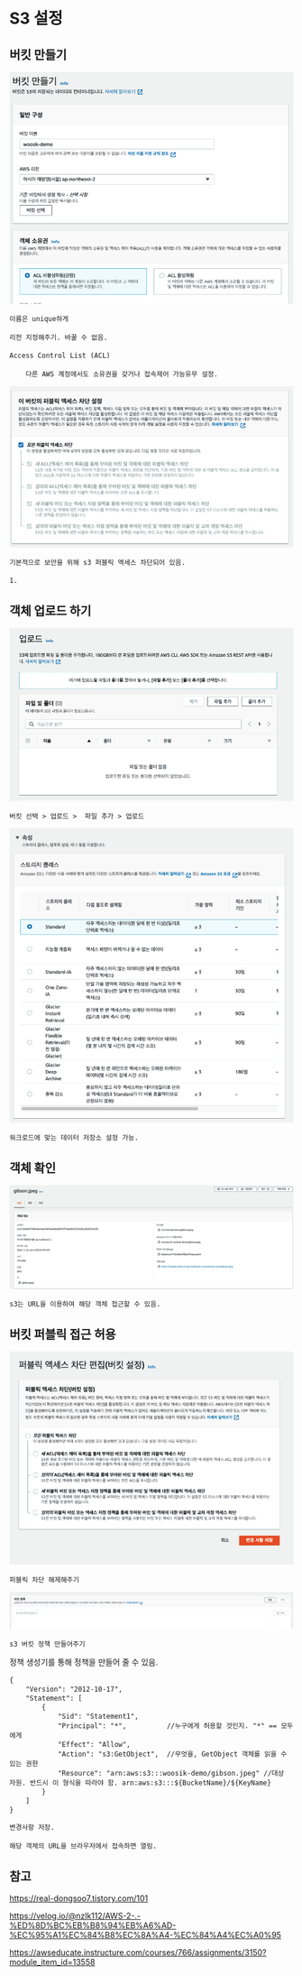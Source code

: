 # S3 설정

## 버킷 만들기

![s3bucket](../../images/AWS/s3bucket.png)

    이름은 unique하게

    리전 지정해주기. 바꿀 수 없음.

    Access Control List (ACL)

        다른 AWS 계정에서도 소유권을 갖거나 접속제어 가능유무 설정.


![s3public](../../images/AWS/s3public.png)

    기본적으로 보안을 위해 s3 퍼블릭 엑세스 차단되어 있음.

    1. 

## 객체 업로드 하기

![s3upload](../../images/AWS/s3upload.png)

    버킷 선택 > 업로드 >  파일 추가 > 업로드

![s3storageclass](../../images/AWS/s3storageclass.png)

    워크로드에 맞는 데이터 저장소 설정 가능.

## 객체 확인

![s3object](../../images/AWS/s3object.png)

    s3는 URL을 이용하여 해당 객체 접근할 수 있음. 

## 버킷 퍼블릭 접근 허용

![s3publicok](../../images/AWS/s3publicok.png)

    퍼블릭 차단 해제해주기

![s3bucketpolicy](../../images/AWS/s3bucketpolicy.png)

    s3 버킷 정책 만들어주기

정책 생성기를 통해 정책을 만들어 줄 수 있음.

~~~
{
	"Version": "2012-10-17",
	"Statement": [
		{
			"Sid": "Statement1",  
			"Principal": "*",          //누구에게 허용할 것인지. "*" == 모두에게
			"Effect": "Allow",
			"Action": "s3:GetObject",  //무엇을, GetObject 객체를 읽을 수 있는 권한
			"Resource": "arn:aws:s3:::woosik-demo/gibson.jpeg" //대상 자원. 반드시 이 형식을 따라야 함. arn:aws:s3:::${BucketName}/${KeyName}
		}
	]
}
~~~

    변경사항 저장. 

    해당 객체의 URL을 브라우저에서 접속하면 열림.

## 참고 

https://real-dongsoo7.tistory.com/101

https://velog.io/@nzlk112/AWS-2-.-%ED%8D%BC%EB%B8%94%EB%A6%AD-%EC%95%A1%EC%84%B8%EC%8A%A4-%EC%84%A4%EC%A0%95

https://awseducate.instructure.com/courses/766/assignments/3150?module_item_id=13558